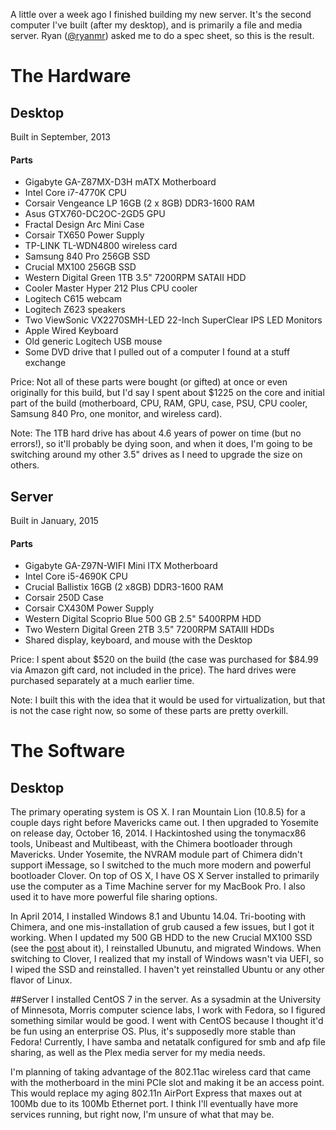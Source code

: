 A little over a week ago I finished building my new server. It's the second computer I've built (after my desktop), and is primarily a file and media server. Ryan ([@ryanmr](https://twitter.com/ryanmr)) asked me to do a spec sheet, so this is the result.

# The Hardware

## Desktop
Built in September, 2013
#### Parts
+ Gigabyte GA-Z87MX-D3H mATX Motherboard
+ Intel Core i7-4770K CPU
+ Corsair Vengeance LP 16GB (2 x 8GB) DDR3-1600 RAM
+ Asus GTX760-DC2OC-2GD5 GPU
+ Fractal Design Arc Mini Case
+ Corsair TX650 Power Supply
+ TP-LINK TL-WDN4800 wireless card
+ Samsung 840 Pro 256GB SSD
+ Crucial MX100 256GB SSD
+ Western Digital Green 1TB 3.5" 7200RPM SATAII HDD
+ Cooler Master Hyper 212 Plus CPU cooler
+ Logitech C615 webcam
+ Logitech Z623 speakers
+ Two ViewSonic VX2270SMH-LED 22-Inch SuperClear IPS LED Monitors
+ Apple Wired Keyboard
+ Old generic Logitech USB mouse
+ Some DVD drive that I pulled out of a computer I found at a stuff exchange

Price: Not all of these parts were bought (or gifted) at once or even originally for this build, but I'd say I spent about $1225 on the core and initial part of the build (motherboard, CPU, RAM, GPU, case, PSU, CPU cooler, Samsung 840 Pro, one monitor, and wireless card).

Note: The 1TB hard drive has about 4.6 years of power on time (but no errors!), so it'll probably be dying soon, and when it does, I'm going to be switching around my other 3.5" drives as I need to upgrade the size on others.

## Server
Built in January, 2015
#### Parts
+ Gigabyte GA-Z97N-WIFI Mini ITX Motherboard
+ Intel Core i5-4690K CPU
+ Crucial Ballistix 16GB (2 x8GB) DDR3-1600 RAM
+ Corsair 250D Case
+ Corsair CX430M Power Supply
+ Western Digital Scoprio Blue 500 GB 2.5" 5400RPM HDD
+ Two Western Digital Green 2TB 3.5" 7200RPM SATAIII HDDs
+ Shared display, keyboard, and mouse with the Desktop

Price: I spent about $520 on the build (the case was purchased for $84.99 via Amazon gift card, not included in the price). The hard drives were purchased separately at a much earlier time.

Note: I built this with the idea that it would be used for virtualization, but that is not the case right now, so some of these parts are pretty overkill.

# The Software

## Desktop
The primary operating system is OS X. I ran Mountain Lion (10.8.5) for a couple days right before Mavericks came out. I then upgraded to Yosemite on release day, October 16, 2014. I Hackintoshed using the tonymacx86 tools, Unibeast and Multibeast, with the Chimera bootloader through Mavericks. Under Yosemite, the NVRAM module part of Chimera didn't support iMessage, so I switched to the much more modern and powerful bootloader Clover. On top of OS X, I have OS X Server installed to primarily use the computer as a Time Machine server for my MacBook Pro. I also used it to have more powerful file sharing options.

In April 2014, I installed Windows 8.1 and Ubuntu 14.04. Tri-booting with Chimera, and one mis-installation of grub caused a few issues, but I got it working. When I updated my 500 GB HDD to the new Crucial MX100 SSD (see the [post](https://brianm.me/posts/hdd-to-ssd) about it), I reinstalled Ubunutu, and migrated Windows. When switching to Clover, I realized that my install of Windows wasn't via UEFI, so I wiped the SSD and reinstalled. I haven't yet reinstalled Ubuntu or any other flavor of Linux.

##Server
I installed CentOS 7 in the server. As a sysadmin at the University of Minnesota, Morris computer science labs, I work with Fedora, so I figured something similar would be good. I went with CentOS because I thought it'd be fun using an enterprise OS. Plus, it's supposedly more stable than Fedora! Currently, I have samba and netatalk configured for smb and afp file sharing, as well as the Plex media server for my media needs.

I'm planning of taking advantage of the 802.11ac wireless card that came with the motherboard in the mini PCIe slot and making it be an access point. This would replace my aging 802.11n AirPort Express that maxes out at 100Mb due to its 100Mb Ethernet port. I think I'll eventually have more services running, but right now, I'm unsure of what that may be.
